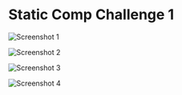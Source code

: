# Static Comp Challenge 1

![Screenshot 1](shot1.png?raw=true "Screenshot of comp")

![Screenshot 2](/shot2.png?raw=true "Screenshot of comp")

![Screenshot 3](/shot3.png?raw=true "Screenshot of comp")

![Screenshot 4](/shot4.png?raw=true "Screenshot of comp")
